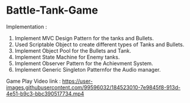 # Battle-Tank-Game

Implementation :

  1) Implement MVC Design Pattern for the tanks and Bullets.
  2) Used Scriptable Object to create different types of Tanks and Bullets.
  3) Implement Object Pool for the Bullets and Tank.
  4) Implement State Machine for Enemy tanks.
  5) Implement Observer Pattern for the Achievment System.
  6) Implement Generic Singleton Patternfor the Audio manager.  
  
  Game Play Video link : https://user-images.githubusercontent.com/99596032/184523010-7e9845f8-913d-4e51-b9c3-bbc390517734.mp4

